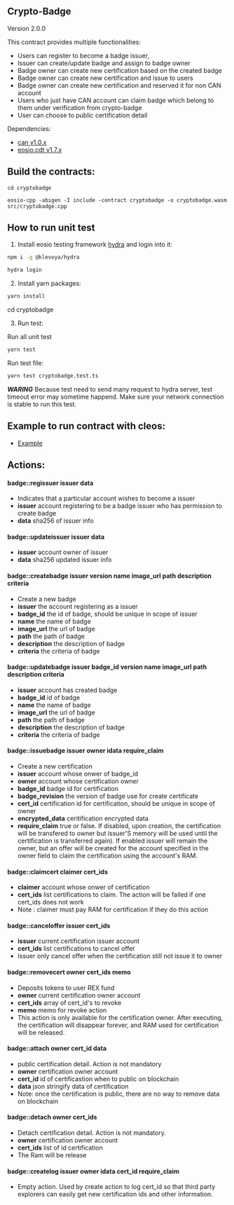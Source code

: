 Crypto-Badge
----------

Version 2.0.0

This contract provides multiple functionalities:
- Users can register to become a badge issuer,
- Issuer can create/update badge and assign to badge owner
- Badge owner can create new certification based on the created badge
- Badge owner can create new certification and issue to users 
- Badge owner can create new certification and reserved it for non CAN account
- Users who just have CAN account can claim badge which belong to them under verification from crypto-badge
- User can choose to public certification detail

Dependencies:
* [can v1.0.x](https://github.com/canfoundation/CAN/releases/tag/can-v1.0.0)
* [eosio.cdt v1.7.x](https://github.com/EOSIO/eosio.cdt/releases/tag/v1.7.0)

## Build the contracts:
```
cd cryptobadge

eosio-cpp -abigen -I include -contract cryptobadge -o cryptobadge.wasm src/cryptobadge.cpp
```

## How to run unit test

1. Install eosio testing framework [hydra](https://docs.klevoya.com/hydra/about/getting-started) and login into it:

```bash
npm i -g @klevoya/hydra

hydra login
```

2. Install yarn packages:

```bash
yarn install
```
cd cryptobadge

3. Run test:

Run all unit test

```bash
yarn test
```

Run test file:

```bash
yarn test cryptobadge.test.ts
```

***WARING*** Because test need to send many request to hydra server, test timeout error may sometime happend. Make sure your network connection is stable to run this test.

## Example to run contract with cleos:

* [Example](https://github.com/canfoundation/cryptobadge/tree/master/example)

## Actions:

#### badge::regissuer issuer data
   - Indicates that a particular account wishes to become a issuer
   - **issuer** account registering to be a badge issuer who has permission to create badge
   - **data** sha256 of issuer info

#### badge::updateissuer issuer data
   - **issuer** account owner of issuer
   - **data** sha256 updated issuer info

#### badge::createbadge issuer version name image_url path description criteria
   - Create a new badge
   - **issuer** the account registering as a issuer
   - **badge_id** the id of badge, should be unique in scope of issuer
   - **name** the name of badge
   - **image_url** the url of badge
   - **path** the path of badge
   - **description** the description of badge
   - **criteria** the criteria of badge

#### badge::updatebadge issuer badge_id version name image_url path description criteria
   - **issuer** account has created badge
   - **badge_id** id of badge
   - **name** the name of badge
   - **image_url** the url of badge
   - **path** the path of badge
   - **description** the description of badge
   - **criteria** the criteria of badge

#### badge::issuebadge issuer owner idata require_claim
   - Create a new certification
   - **issuer** account whose onwer of badge_id
   - **owner** account whose certification owner
   - **badge_id** badge id for certification
   - **badge_revision** the version of badge use for create certificate
   - **cert_id** certification id for certification, should be unique in scope of owner
   - **encrypted_data** ceritification encrypted data
   - **require_claim** true or false. If disabled, upon creation, the certification will be transfered to owner but issuer'S memory will be used until the certification is transferred again).  If enabled issuer will remain the owner, but an offer will be created for the account specified in the owner field to claim the certification using the account's RAM.

#### badge::claimcert claimer cert_ids
   - **claimer** account whose onwer of certification
   - **cert_ids** list certifications to claim. The action will be failed if one cert_ids does not work
   - Note : claimer must pay RAM for certification if they do this action

#### badge::canceloffer issuer cert_ids
   - **issuer** current certification issuer account
   - **cert_ids** list certifications to cancel offer
   - Issuer only cancel offer when the certification still not issue it to owner
   
#### badge::removecert owner cert_ids memo
   - Deposits tokens to user REX fund
   - **owner** current certification owner account
   - **cert_ids** array of cert_id's to revoke
   - **memo** memo for revoke action
   - This action is only available for the certification owner. After executing, the certification will disappear forever, and RAM used for certification will be released.

#### badge::attach owner cert_id  data
   - public certification detail. Action is not mandatory
   - **owner** certification owner account
   - **cert_id** id of certificastion when to public on blockchain
   - **data** json stringify data of certification
   - Note: once the certification is public, there are no way to remove data on blockchain

#### badge::detach owner cert_ids
   - Detach certification detail. Action is not mandatory.
   - **owner** certification owner account
   - **cert_ids** list of id certification
   - The Ram will be release 

#### badge::createlog issuer owner idata cert_id require_claim
   - Empty action. Used by create action to log cert_id so that third party explorers can easily get new certification ids and other information.




